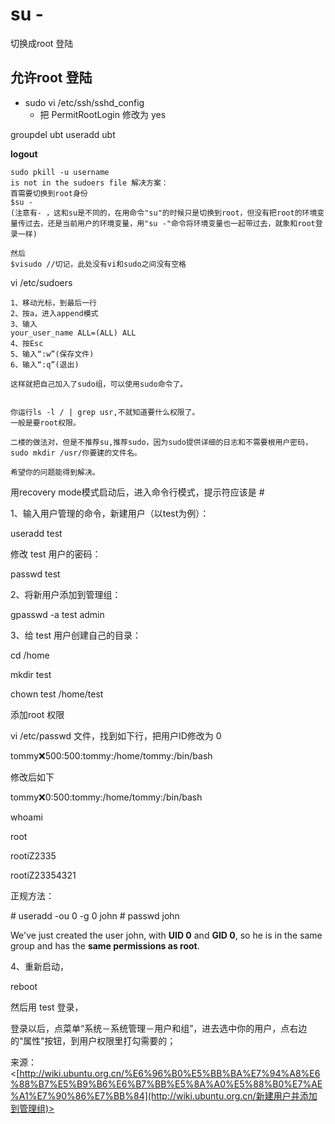 

# su -

切换成root 登陆 



## 允许root 登陆

- sudo vi /etc/ssh/sshd_config
  - 把 PermitRootLogin 修改为 yes



groupdel ubt
useradd ubt



**logout**

```
sudo pkill -u username
is not in the sudoers file 解决方案：
首需要切换到root身份
$su -
(注意有- ，这和su是不同的，在用命令"su"的时候只是切换到root，但没有把root的环境变量传过去，还是当前用户的环境变量，用"su -"命令将环境变量也一起带过去，就象和root登录一样)

然后
$visudo //切记，此处没有vi和sudo之间没有空格
```

vi /etc/sudoers

```
1、移动光标，到最后一行
2、按a，进入append模式
3、输入
your_user_name ALL=(ALL) ALL
4、按Esc
5、输入“:w”(保存文件)
6、输入“:q”(退出)

这样就把自己加入了sudo组，可以使用sudo命令了。


你运行ls -l / | grep usr,不就知道要什么权限了。
一般是要root权限。

二楼的做法对，但是不推荐su,推荐sudo，因为sudo提供详细的日志和不需要根用户密码，sudo mkdir /usr/你要建的文件名。

希望你的问题能得到解决。
```

用recovery mode模式启动后，进入命令行模式，提示符应该是 #

1、输入用户管理的命令，新建用户（以test为例）：

useradd test

修改 test 用户的密码：

passwd test

2、将新用户添加到管理组：

gpasswd -a test admin

3、给 test 用户创建自己的目录：

cd /home

mkdir test

chown test /home/test

添加root 权限

vi /etc/passwd 文件，找到如下行，把用户ID修改为 0 

 

tommy:x:500:500:tommy:/home/tommy:/bin/bash

 

修改后如下

 

tommy:x:0:500:tommy:/home/tommy:/bin/bash

whoami 

  root

rootiZ2335

rootiZ23354321

正规方法：

\# useradd -ou 0 -g 0 john
\# passwd john

We've just created the user john, with **UID 0** and **GID 0**, so he is in the same group and has the **same permissions as root**.

4、重新启动，

reboot

然后用 test 登录，

登录以后，点菜单“系统－系统管理－用户和组”，进去选中你的用户，点右边的“属性”按钮，到用户权限里打勾需要的；



来源： <[http://wiki.ubuntu.org.cn/%E6%96%B0%E5%BB%BA%E7%94%A8%E6%88%B7%E5%B9%B6%E6%B7%BB%E5%8A%A0%E5%88%B0%E7%AE%A1%E7%90%86%E7%BB%84](http://wiki.ubuntu.org.cn/新建用户并添加到管理组)>

 

